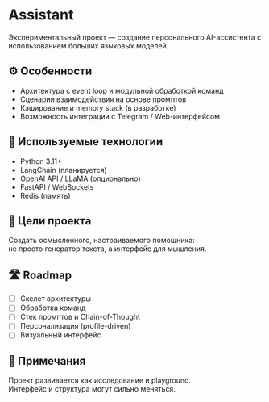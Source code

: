 # Assistant

Экспериментальный проект — создание персонального AI-ассистента с использованием больших языковых моделей.

## ⚙️ Особенности
- Архитектура с event loop и модульной обработкой команд
- Сценарии взаимодействия на основе промптов
- Кэширование и memory stack (в разработке)
- Возможность интеграции с Telegram / Web-интерфейсом

## 🧠 Используемые технологии
- Python 3.11+
- LangChain (планируется)
- OpenAI API / LLaMA (опционально)
- FastAPI / WebSockets
- Redis (память)

## 📌 Цели проекта
Создать осмысленного, настраиваемого помощника:  
не просто генератор текста, а интерфейс для мышления.

## 🛣 Roadmap
- [ ] Скелет архитектуры
- [ ] Обработка команд
- [ ] Стек промптов и Chain-of-Thought
- [ ] Персонализация (profile-driven)
- [ ] Визуальный интерфейс

## 📎 Примечания
Проект развивается как исследование и playground.  
Интерфейс и структура могут сильно меняться.
